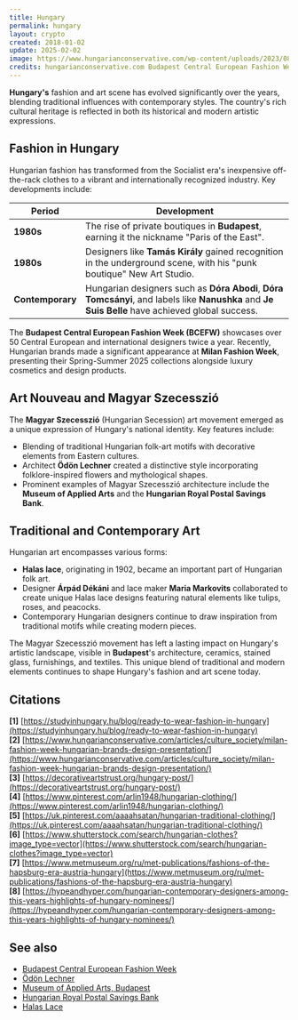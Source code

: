 ```yaml
---
title: Hungary
permalink: hungary
layout: crypto
created: 2018-01-02
update: 2025-02-02
image: https://www.hungarianconservative.com/wp-content/uploads/2023/08/mti_fashion_week-scaled.jpg
credits: hungarianconservative.com Budapest Central European Fashion Week to Highlight Emerging Designers
---
```


**Hungary's** fashion and art scene has evolved significantly over the years, blending traditional influences with contemporary styles. The country's rich cultural heritage is reflected in both its historical and modern artistic expressions.

## Fashion in Hungary

Hungarian fashion has transformed from the Socialist era's inexpensive off-the-rack clothes to a vibrant and internationally recognized industry. Key developments include:

| Period | Development |
|--------|-------------|
| **1980s** | The rise of private boutiques in **Budapest**, earning it the nickname "Paris of the East". |
| **1980s** | Designers like **Tamás Király** gained recognition in the underground scene, with his "punk boutique" New Art Studio. |
| **Contemporary** | Hungarian designers such as **Dóra Abodi**, **Dóra Tomcsányi**, and labels like **Nanushka** and **Je Suis Belle** have achieved global success. |


The **Budapest Central European Fashion Week (BCEFW)** showcases over 50 Central European and international designers twice a year. Recently, Hungarian brands made a significant appearance at **Milan Fashion Week**, presenting their Spring-Summer 2025 collections alongside luxury cosmetics and design products.

## Art Nouveau and Magyar Szecesszió

The **Magyar Szecesszió** (Hungarian Secession) art movement emerged as a unique expression of Hungary's national identity. Key features include:

- Blending of traditional Hungarian folk-art motifs with decorative elements from Eastern cultures.
- Architect **Ödön Lechner** created a distinctive style incorporating folklore-inspired flowers and mythological shapes.
- Prominent examples of Magyar Szecesszió architecture include the **Museum of Applied Arts** and the **Hungarian Royal Postal Savings Bank**.

## Traditional and Contemporary Art

Hungarian art encompasses various forms:

- **Halas lace**, originating in 1902, became an important part of Hungarian folk art.
- Designer **Árpád Dékáni** and lace maker **Maria Markovits** collaborated to create unique Halas lace designs featuring natural elements like tulips, roses, and peacocks.
- Contemporary Hungarian designers continue to draw inspiration from traditional motifs while creating modern pieces.

The Magyar Szecesszió movement has left a lasting impact on Hungary's artistic landscape, visible in **Budapest**'s architecture, ceramics, stained glass, furnishings, and textiles. This unique blend of traditional and modern elements continues to shape Hungary's fashion and art scene today.

## Citations

**[1]** [https://studyinhungary.hu/blog/ready-to-wear-fashion-in-hungary](https://studyinhungary.hu/blog/ready-to-wear-fashion-in-hungary)  
**[2]** [https://www.hungarianconservative.com/articles/culture_society/milan-fashion-week-hungarian-brands-design-presentation/](https://www.hungarianconservative.com/articles/culture_society/milan-fashion-week-hungarian-brands-design-presentation/)  
**[3]** [https://decorativeartstrust.org/hungary-post/](https://decorativeartstrust.org/hungary-post/)  
**[4]** [https://www.pinterest.com/arlin1948/hungarian-clothing/](https://www.pinterest.com/arlin1948/hungarian-clothing/)  
**[5]** [https://uk.pinterest.com/aaaahsatan/hungarian-traditional-clothing/](https://uk.pinterest.com/aaaahsatan/hungarian-traditional-clothing/)  
**[6]** [https://www.shutterstock.com/search/hungarian-clothes?image_type=vector](https://www.shutterstock.com/search/hungarian-clothes?image_type=vector)  
**[7]** [https://www.metmuseum.org/ru/met-publications/fashions-of-the-hapsburg-era-austria-hungary](https://www.metmuseum.org/ru/met-publications/fashions-of-the-hapsburg-era-austria-hungary)  
**[8]** [https://hypeandhyper.com/hungarian-contemporary-designers-among-this-years-highlights-of-hungary-nominees/](https://hypeandhyper.com/hungarian-contemporary-designers-among-this-years-highlights-of-hungary-nominees/)  

## See also

- [Budapest Central European Fashion Week](https://bcefw.com/)
- [Ödön Lechner](https://en.wikipedia.org/wiki/Ödön_Lechner)
- [Museum of Applied Arts, Budapest](https://www.imm.hu/)
- [Hungarian Royal Postal Savings Bank](https://en.wikipedia.org/wiki/Hungarian_Royal_Postal_Savings_Bank)
- [Halas Lace](https://halasicsipke.hu/en/)

<!-- Prompt:  
- Не менять язык статьи, сохранять оригинальный язык.  
- Если тема оформлена как "Имя Фамилия", заголовок должен быть "Фамилия, Имя".  
- Изменить title: A Template на основной топик в статье.  
- Создать permalink: на основе title.  
- Замени date: на created:  
- Замени update: хххх-хх-хх текущую дату в таком же формате  
- Изменить заголовок раздела "Citations" на ## Citations.  
- Оформить ссылки в разделе "Citations" в формате: **[1]** [URL](URL).  
- При ссылке на источник в тексте, использовать формат: **[x]**, **[x]**.  
- Убедиться, что номера цитат соответствуют записям в разделе "Citations".  
- Сделать номера цитат кликабельными по указанному выше формату.  
- Добавить список связанных тем в том же формате.  
- Если есть списки с годами (при условии что они не содержат длинне предложения или ссылки) - конвертируй их в таблицы  
- Выделяй даты, места, географические назавания, адреса, имена собственные **таким образом**  
- Использовать шаблон - "[Название темы](ссылка-на-тему)" для каждого пункта.  
- Раздел ## See also должен включаться автоматически в конец статьи.  
- Результат в md коде  
- Оставить этот Prompt после редактирования в конце кода.  
-->
